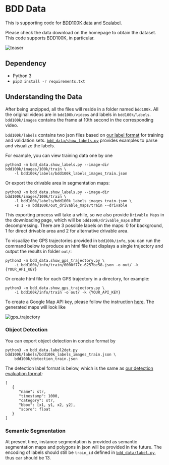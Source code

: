 # BDD Data

This is supporting code for [BDD100K data](http://bdd-data.berkeley.edu/) and [Scalabel](https://www.scalabel.ai/).

Please check the data download on the homepage to obtain the dataset. This code supports BDD100K, in particular.


![teaser](doc/teaser.png)

## Dependency

- Python 3
- `pip3 install -r requirements.txt`

## Understanding the Data

After being unzipped, all the files will reside in a folder named `bdd100k`. All the original videos are in `bdd100k/videos` and labels in `bdd100k/labels`. `bdd100k/images` contains the frame at 10th second in the corresponding video.

`bdd100k/labels` contains two json files based on [our label format](doc/format.md) for training and validation sets. [`bdd_data/show_labels.py`](bdd_data/show_labels.py) provides examples to parse and visualize the labels.

For example, you can view training data one by one

```
python3 -m bdd_data.show_labels.py --image-dir bdd100k/images/100k/train \
    -l bdd100k/labels/bdd100k_labels_images_train.json
```

Or export the drivable area in segmentation maps:

```
python3 -m bdd_data.show_labels.py --image-dir bdd100k/images/100k/train \
    -l bdd100k/labels/bdd100k_labels_images_train.json \
    -s 1 -o bdd100k/out_drivable_maps/train --drivable
```

This exporting process will take a while, so we also provide `Drivable Maps` in the downloading page, which will be `bdd100k/drivable_maps` after decompressing. There are 3 possible labels on the maps: 0 for background, 1 for direct drivable area and 2 for alternative drivable area.

To visualize the GPS trajectories provided in `bdd100k/info`, you can run the command below to produce an html file that displays a single trajectory and output the results in folder `out/`:

```
python3 -m bdd_data.show_gps_trajectory.py \
    -i bdd100k/info/train/0000f77c-6257be58.json -o out/ -k {YOUR_API_KEY}
```

Or create html file for each GPS trajectory in a directory, for example:

```
python3 -m bdd_data.show_gps_trajectory.py \
    -i bdd100k/info/train -o out/ -k {YOUR_API_KEY}
```

To create a Google Map API key, please follow the instruction [here](https://developers.google.com/maps/documentation/embed/get-api-key). The generated maps will look like

![gps_trajectory](doc/trajectory_gmap.jpg)

### Object Detection

You can export object detection in concise format by

```
python3 -m bdd_data.label2det.py bdd100k/labels/bdd100k_labels_images_train.json \
    bdd100k/detection_train.json
```

The detection label format is below, which is the same as [our detection evaluation format](doc/evaluation.md#):

```
[
   {
      "name": str,
      "timestamp": 1000,
      "category": str,
      "bbox": [x1, y1, x2, y2],
      "score": float
   }
]
```

### Semantic Segmentation

At present time, instance segmentation is provided as semantic segmentation maps and polygons in json will be provided in the future. The encoding of labels should still be `train_id` defined in [`bdd_data/label.py`](bdd_data/label.py), thus car should be 13.
